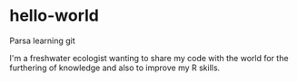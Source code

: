 # hello-world
Parsa learning git

I'm a freshwater ecologist wanting to share my code with the world for the furthering of knowledge and also to improve my R skills. 
